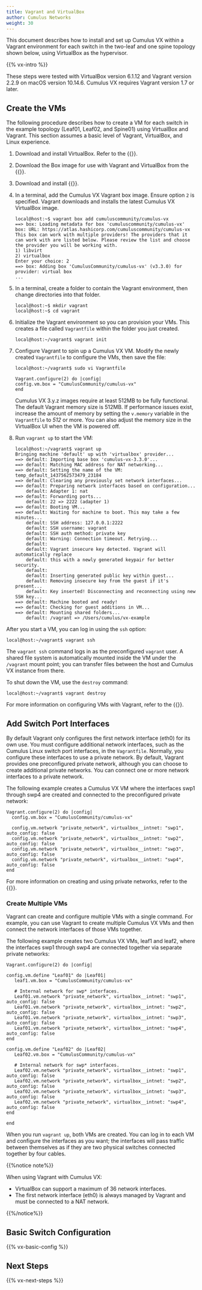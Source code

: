```yaml
---
title: Vagrant and VirtualBox
author: Cumulus Networks
weight: 30
---
```

This document describes how to install and set up Cumulus VX within a Vagrant environment for each switch in the two-leaf and one spine topology shown below, using VirtualBox as the hypervisor.

{{% vx-intro %}}

These steps were tested with VirtualBox version 6.1.12 and Vagrant version 2.2.9 on macOS version 10.14.6. Cumulus VX requires Vagrant version 1.7 or later.

## Create the VMs

The following procedure describes how to create a VM for each switch in the example topology (Leaf01, Leaf02, and Spine01) using VirtualBox and Vagrant. This section assumes a basic level of Vagrant, VirtualBox, and Linux experience.

1. Download and install VirtualBox. Refer to the {{<exlink url="https://www.virtualbox.org/wiki/Downloads" text="VirtualBox documentation">}}.

2. Download the Box image for use with Vagrant and VirtualBox from the {{<exlink url="https://cumulusnetworks.com/products/cumulus-vx/download/" text="Cumulus Networks website">}}.

3. Download and install {{<exlink url="https://www.vagrantup.com/downloads.html" text="Vagrant">}}. 

4. In a terminal, add the Cumulus VX Vagrant box image. Ensure option `2` is specified. Vagrant downloads and installs the latest Cumulus VX VirtualBox image.

   ```
   local@host:~$ vagrant box add cumuluscommunity/cumulus-vx
   ==> box: Loading metadata for box 'cumuluscommunity/cumulus-vx'
   box: URL: https://atlas.hashicorp.com/cumuluscommunity/cumulus-vx
   This box can work with multiple providers! The providers that it
   can work with are listed below. Please review the list and choose
   the provider you will be working with.
   1) libvirt
   2) virtualbox
   Enter your choice: 2
   ==> box: Adding box 'CumulusCommunity/cumulus-vx' (v3.3.0) for provider: virtual box
   ...
   ```

5. In a terminal, create a folder to contain the Vagrant environment, then change directories into that folder.

   ```
   local@host:~$ mkdir vagrant
   local@host:~$ cd vagrant
   ```

6. Initialize the Vagrant environment so you can provision your VMs. This creates a file called `Vagrantfile` within the folder you just created.

   ```
   local@host:~/vagrant$ vagrant init
   ```

7. Configure Vagrant to spin up a Cumulus VX VM. Modify the newly created `Vagrantfile` to configure the VMs, then save the file:

   ```
   local@host:~/vagrant$ sudo vi Vagrantfile

   Vagrant.configure(2) do |config|
   config.vm.box = "CumulusCommunity/cumulus-vx"
   end
   ```

   Cumulus VX 3.y.z images require at least 512MB to be fully functional. The default Vagrant memory size is 512MB. If performance issues exist, increase the amount of memory by setting the `v.memory` variable in the `Vagrantfile` to *512* or more. You can also adjust the memory size in the VirtualBox UI when the VM is powered off.

8. Run `vagrant up` to start the VM:

   ```
   local@host:~/vagrant$ vagrant up
   Bringing machine 'default' up with 'virtualbox' provider...
   ==> default: Importing base box 'cumulus-vx-3.3.0'...
   ==> default: Matching MAC address for NAT networking...
   ==> default: Setting the name of the VM: temp_default_1437562573479_23184
   ==> default: Clearing any previously set network interfaces...
   ==> default: Preparing network interfaces based on configuration...
       default: Adapter 1: nat
   ==> default: Forwarding ports...
       default: 22 => 2222 (adapter 1)
   ==> default: Booting VM...
   ==> default: Waiting for machine to boot. This may take a few minutes...
       default: SSH address: 127.0.0.1:2222
       default: SSH username: vagrant
       default: SSH auth method: private key
       default: Warning: Connection timeout. Retrying...
       default:
       default: Vagrant insecure key detected. Vagrant will automatically replace
       default: this with a newly generated keypair for better security.
       default:
       default: Inserting generated public key within guest...
       default: Removing insecure key from the guest if it's present...
       default: Key inserted! Disconnecting and reconnecting using new SSH key...
   ==> default: Machine booted and ready!
   ==> default: Checking for guest additions in VM...
   ==> default: Mounting shared folders...
       default: /vagrant => /Users/cumulus/vx-example
   ```

After you start a VM, you can log in using the `ssh` option:

   ```
   local@host:~/vagrant$ vagrant ssh
   ```

The `vagrant ssh` command logs in as the preconfigured `vagrant` user. A shared file system is automatically mounted inside the VM under the `/vagrant` mount point; you can transfer files between the host and Cumulus VX instance from there.

To shut down the VM, use the `destroy` command:

   ```
   local@host:~/vagrant$ vagrant destroy
   ```

For more information on configuring VMs with Vagrant, refer to the {{<exlink url="https://docs.vagrantup.com/v2/" text="Vagrant documentation">}}.

## Add Switch Port Interfaces

By default Vagrant only configures the first network interface (eth0) for its own use. You must configure additional network interfaces, such as the Cumulus Linux switch port interfaces, in the `Vagrantfile`. Normally, you configure these interfaces to use a private network. By default, Vagrant provides one preconfigured private network, although you can choose to create additional private networks. You can connect one or more network interfaces to a private network.

The following example creates a Cumulus VX VM where the interfaces swp1 through swp4 are created and connected to the preconfigured private network:

   ```
   Vagrant.configure(2) do |config|
     config.vm.box = "CumulusCommunity/cumulus-vx"

     config.vm.network "private_network", virtualbox__intnet: "swp1", auto_config: false
     config.vm.network "private_network", virtualbox__intnet: "swp2", auto_config: false
     config.vm.network "private_network", virtualbox__intnet: "swp3", auto_config: false
     config.vm.network "private_network", virtualbox__intnet: "swp4", auto_config: false
   end
   ```

For more information on creating and using private networks, refer to the {{<exlink url="https://docs.vagrantup.com/v2/networking/private_network.html" text="Vagrant documentation">}}.

### Create Multiple VMs

Vagrant can create and configure multiple VMs with a single command. For example, you can use Vagrant to create multiple Cumulus VX VMs and then connect the network interfaces of those VMs together.

The following example creates two Cumulus VX VMs, leaf1 and leaf2, where the interfaces swp1 through swp4 are connected together via separate private networks:

   ```
   Vagrant.configure(2) do |config|

   config.vm.define "Leaf01" do |Leaf01|
      leaf1.vm.box = "CumulusCommunity/cumulus-vx"

      # Internal network for swp* interfaces.
      Leaf01.vm.network "private_network", virtualbox__intnet: "swp1", auto_config: false
      Leaf01.vm.network "private_network", virtualbox__intnet: "swp2", auto_config: false
      Leaf01.vm.network "private_network", virtualbox__intnet: "swp3", auto_config: false
      Leaf01.vm.network "private_network", virtualbox__intnet: "swp4", auto_config: false
   end

   config.vm.define "Leaf02" do |Leaf02|
      Leaf02.vm.box = "CumulusCommunity/cumulus-vx"

      # Internal network for swp* interfaces.
      Leaf02.vm.network "private_network", virtualbox__intnet: "swp1", auto_config: false
      Leaf02.vm.network "private_network", virtualbox__intnet: "swp2", auto_config: false
      Leaf02.vm.network "private_network", virtualbox__intnet: "swp3", auto_config: false
      Leaf02.vm.network "private_network", virtualbox__intnet: "swp4", auto_config: false
   end

   end
   ```

When you run `vagrant up`, both VMs are created. You can log in to each VM and configure the interfaces as you want; the interfaces will pass traffic between themselves as if they are two physical switches connected together by four cables.

{{%notice note%}}

When using Vagrant with Cumulus VX:

- VirtualBox can support a maximum of 36 network interfaces.
- The first network interface (eth0) is always managed by Vagrant and must be connected to a NAT network.

{{%/notice%}}

## Basic Switch Configuration

{{% vx-basic-config %}}

## Next Steps

{{% vx-next-steps %}}
